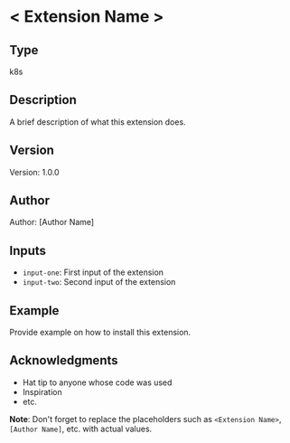 # < Extension Name >

## Type

k8s

## Description

A brief description of what this extension does.

## Version

Version: 1.0.0

## Author

Author: [Author Name]

## Inputs

- `input-one`: First input of the extension
- `input-two`: Second input of the extension

## Example

Provide example on how to install this extension.

## Acknowledgments

- Hat tip to anyone whose code was used
- Inspiration
- etc.

**Note**: Don't forget to replace the placeholders such as `<Extension Name>`, `[Author Name]`, etc. with actual values.
